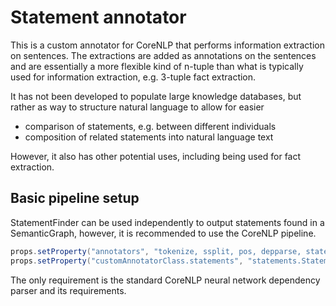 Statement annotator
===================

This is a custom annotator for CoreNLP that performs information extraction on sentences.
The extractions are added as annotations on the sentences and are essentially a more flexible kind of n-tuple
than what is typically used for information extraction, e.g. 3-tuple fact extraction.

It has not been developed to populate large knowledge databases,
but rather as way to structure natural language to allow for easier

* comparison of statements, e.g. between different individuals
* composition of related statements into natural language text

However, it also has other potential uses, including being used for fact extraction.

Basic pipeline setup
--------------------

StatementFinder can be used independently to output statements found in a SemanticGraph,
however, it is recommended to use the CoreNLP pipeline.

```java
props.setProperty("annotators", "tokenize, ssplit, pos, depparse, statements");
props.setProperty("customAnnotatorClass.statements", "statements.StatementAnnotator");
```

The only requirement is the standard CoreNLP neural network dependency parser and its requirements.
